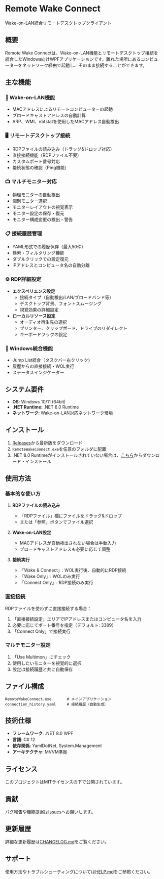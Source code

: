 # Remote Wake Connect

Wake-on-LAN統合リモートデスクトップクライアント

## 概要

Remote Wake Connectは、Wake-on-LAN機能とリモートデスクトップ接続を統合したWindows向けWPFアプリケーションです。離れた場所にあるコンピューターをネットワーク経由で起動し、そのまま接続することができます。

## 主な機能

### 🚀 Wake-on-LAN機能
- MACアドレスによるリモートコンピューターの起動
- ブロードキャストアドレスの自動計算
- ARP、WMI、nbtstatを使用したMACアドレス自動検出

### 🖥️ リモートデスクトップ接続
- RDPファイルの読み込み（ドラッグ&ドロップ対応）
- 直接接続機能（RDPファイル不要）
- カスタムポート番号対応
- 接続状態の確認（Ping機能）

### 📺 マルチモニター対応
- 物理モニターの自動検出
- 個別モニター選択
- モニターレイアウトの視覚表示
- モニター設定の保存・復元
- モニター構成変更の検出・警告

### 📋 接続履歴管理
- YAML形式での履歴保存（最大50件）
- 検索・フィルタリング機能
- ダブルクリックでの設定復元
- IPアドレスとコンピュータ名の自動分離

### ⚙️ RDP詳細設定
- **エクスペリエンス設定**
  - 接続タイプ（自動検出/LAN/ブロードバンド等）
  - デスクトップ背景、フォントスムージング
  - 視覚効果の詳細設定
- **ローカルリソース設定**
  - オーディオ再生先の選択
  - プリンター、クリップボード、ドライブのリダイレクト
  - キーボードフックの設定

### 🎯 Windows統合機能
- Jump List統合（タスクバー右クリック）
- 履歴からの直接接続・WOL実行
- ステータスインジケーター

## システム要件

- **OS**: Windows 10/11 (64bit)
- **.NET Runtime**: .NET 8.0 Runtime
- **ネットワーク**: Wake-on-LAN対応ネットワーク環境

## インストール

1. [Releases](https://github.com/aziproducer/RemoteWakeConnect/releases)から最新版をダウンロード
2. `RemoteWakeConnect.exe`を任意のフォルダに配置
3. .NET 8.0 Runtimeがインストールされていない場合は、[こちら](https://dotnet.microsoft.com/download/dotnet/8.0)からダウンロード・インストール

## 使用方法

### 基本的な使い方

1. **RDPファイルの読み込み**
   - 「RDPファイル」欄にファイルをドラッグ&ドロップ
   - または「参照」ボタンでファイル選択

2. **Wake-on-LAN設定**
   - MACアドレスが自動検出されない場合は手動入力
   - ブロードキャストアドレスも必要に応じて調整

3. **接続実行**
   - 「Wake & Connect」: WOL実行後、自動的にRDP接続
   - 「Wake Only」: WOLのみ実行
   - 「Connect Only」: RDP接続のみ実行

### 直接接続

RDPファイルを使わずに直接接続する場合：
1. 「直接接続設定」エリアでIPアドレスまたはコンピュータ名を入力
2. 必要に応じてポート番号を指定（デフォルト: 3389）
3. 「Connect Only」で接続実行

### マルチモニター設定

1. 「Use Multimon」にチェック
2. 使用したいモニターを視覚的に選択
3. 設定は接続履歴と共に自動保存

## ファイル構成

```
RemoteWakeConnect.exe       # メインアプリケーション
connection_history.yaml     # 接続履歴（自動生成）
```

## 技術仕様

- **フレームワーク**: .NET 8.0 WPF
- **言語**: C# 12
- **依存関係**: YamlDotNet, System.Management
- **アーキテクチャ**: MVVM準拠

## ライセンス

このプロジェクトはMITライセンスの下で公開されています。

## 貢献

バグ報告や機能提案は[Issues](https://github.com/aziproducer/RemoteWakeConnect/issues)へお願いします。

## 更新履歴

詳細な更新履歴は[CHANGELOG.md](CHANGELOG.md)をご覧ください。

## サポート

使用方法やトラブルシューティングについては[HELP.md](HELP.md)をご参照ください。